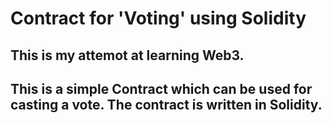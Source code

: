 # Contract for 'Voting' using Solidity


## This is my attemot at learning Web3.

## This is a simple Contract which can be used for casting a vote. The contract is written in Solidity. 
